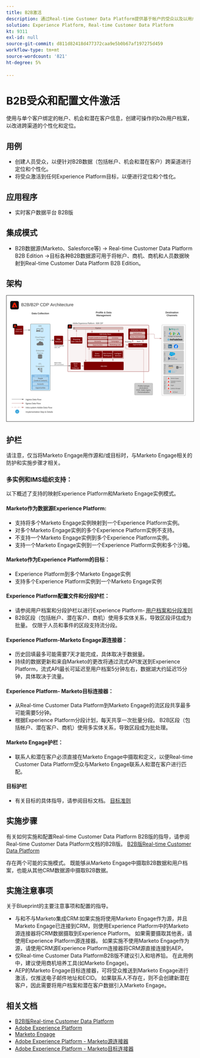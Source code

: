 ```yaml
---
title: B2B激活
description: 通过Real-time Customer Data Platform提供基于帐户的受众以及以用户档案为中心的客户体​验。
solution: Experience Platform, Real-time Customer Data Platform
kt: 9311
exl-id: null
source-git-commit: d811d82418d477372caa9e5b0b67af197275d459
workflow-type: tm+mt
source-wordcount: '821'
ht-degree: 5%

---
```


# B2B受众和配置文件激活

使用与单个客户绑定的帐户、机会和潜在客户信息，创建可操作的b2b用户档案，以改进跨渠道的个性化和定位。

## 用例

* 创建人员受众，以便针对B2B数据（包括帐户、机会和潜在客户）跨渠道进行定位和个性化。
* 将受众激活到任何Experience Platform目标，以便进行定位和个性化。

## 应用程序

* 实时客户数据平台 B2B版

## 集成模式

* B2B数据源(Marketo、Salesforce等) -> Real-time Customer Data Platform B2B Edition ->目标各种B2B数据源可用于将帐户、商机、商机和人员数据映射到Real-time Customer Data Platform B2B Edition。

## 架构

<img src="assets/b2b-activation.svg" alt="B2B激活Blueprint的参考架构" style="border:1px solid #4a4a4a" />
<br>

## 护栏

请注意，仅当将Marketo Engage用作源和/或目标时，与Marketo Engage相关的防护和实施步骤才相关。

### 多实例和IMS组织支持：

以下概述了支持的映射Experience Platform和Marketo Engage实例模式。

#### Marketo作为数据源Experience Platform:

* 支持将多个Marketo Engage实例映射到一个Experience Platform实例。
* 对多个Marketo Engage实例的多个Experience Platform实例不支持。
* 不支持一个Marketo Engage实例到多个Experience Platform实例。
* 支持一个Marketo Engage实例到一个Experience Platform实例和多个沙箱。

#### Marketo作为Experience Platform的目标：

* Experience Platform到多个Marketo Engage实例
* 支持多个Experience Platform实例到一个Marketo Engage实例

#### Experience Platform配置文件和分段护栏：

* 请参阅用户档案和分段护栏以进行Experience Platform- [用户档案和分段准则](https://experienceleague.adobe.com/docs/experience-platform/profile/guardrails.html?lang=zh-Hans)
* B2B区段（包括帐户、潜在客户、商机）使用多实体关系，导致区段评估成为批量。 仅限于人员和事件的区段支持流分段。

#### Experience Platform-Marketo Engage源连接器：

* 历史回填最多可能需要7天才能完成，具体取决于数据量。
* 持续的数据更新和来自Marketo的更改将通过流式API发送到Experience Platform，流式API最长可延迟至用户档案5分钟左右，数据湖大约延迟15分钟，具体取决于流量。

#### Experience Platform- Marketo目标连接器：

* 从Real-time Customer Data Platform到Marketo Engage的流区段共享最多可能需要5分钟。
* 根据Experience Platform分段计划，每天共享一次批量分段。 B2B区段（包括帐户、潜在客户、商机）使用多实体关系，导致区段成为批处理。

#### Marketo Engage护栏：

* 联系人和潜在客户必须直接在Marketo Engage中摄取和定义，以便Real-time Customer Data Platform受众与Marketo Engage联系人和潜在客户进行匹配。

#### 目标护栏

* 有关目标的具体指导，请参阅目标文档。 [目标准则](https://experienceleague.adobe.com/docs/experience-platform/destinations/home.html?lang=en)


## 实施步骤

有关如何实施和配置Real-time Customer Data Platform B2B版的指导，请参阅Real-time Customer Data Platform文档的B2B版。 [B2B版Real-time Customer Data Platform](https://experienceleague.adobe.com/docs/experience-platform/rtcdp/b2b-overview.html?lang=en)

存在两个可能的实施模式。 既能够从Marketo Engage中摄取B2B数据和用户档案，也能从其他CRM数据源中摄取B2B数据。

## 实施注意事项

关于Blueprint的主要注意事项和配置的指导。

* 与和不与Marketo集成CRM:如果实施将使用Marketo Engage作为源，并且Marketo Engage已连接到CRM，则使用Experience Platform中的Marketo源连接器将CRM数据摄取到Experience Platform。 如果需要摄取其他表，请使用Experience Platform源连接器。 如果实施不使用Marketo Engage作为源，请使用CRM源Experience Platform连接器将CRM源直接连接到AEP。
* 仅Real-time Customer Data PlatformB2B版不建议引入和培养铅。 在此用例中，建议使用商机培养工具(如Marketo Engage)。
* AEP的Marketo Engage目标连接器，可将受众推送到Marketo Engage进行激活，仅推送电子邮件地址和ECID。 如果联系人不存在，则不会创建新潜在客户，因此需要将用户档案和潜在客户数据引入Marketo Engage。

## 相关文档

* [B2B版Real-time Customer Data Platform](https://experienceleague.adobe.com/docs/experience-platform/rtcdp/b2b-overview.html?lang=en)
* [Adobe Experience Platform    ](https://experienceleague.adobe.com/docs/experience-platform.html?lang=zh-Hans)
* [Marketo Engage](https://experienceleague.adobe.com/docs/marketo/using/home.html?lang=en)
* [Adobe Experience Platform - Marketo源连接器](https://experienceleague.adobe.com/docs/experience-platform/sources/connectors/adobe-applications/marketo/marketo.html?lang=zh-Hans)
* [Adobe Experience Platform - Marketo目标连接器](https://experienceleague.adobe.com/docs/marketo/using/product-docs/core-marketo-concepts/smart-lists-and-static-lists/static-lists/push-an-adobe-experience-cloud-segment-to-a-marketo-static-list.html?lang=en)
